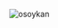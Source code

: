 ![osoykan](https://githubline.herokuapp.com/api/contributions?username=osoykan&years=2014,2015,2016,2017,2018,2019,2020,2021)
